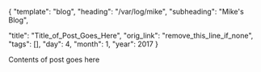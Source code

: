 {
  "template": "blog",
  "heading": "/var/log/mike",
  "subheading": "Mike's Blog",

  "title": "Title_of_Post_Goes_Here",
  "orig_link": "remove_this_line_if_none",
  "tags": [],
  "day": 4,
  "month": 1,
  "year": 2017
}

Contents of post goes here

